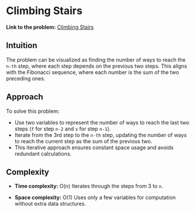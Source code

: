 # Climbing Stairs

**Link to the problem:** [Climbing Stairs](https://leetcode.com/problems/climbing-stairs/description/)

## Intuition
The problem can be visualized as finding the number of ways to reach the `n-th` step, where each step depends on the previous two steps. This aligns with the Fibonacci sequence, where each number is the sum of the two preceding ones.

## Approach
To solve this problem:
- Use two variables to represent the number of ways to reach the last two steps (`f` for step `n-2` and `s` for step `n-1`).
- Iterate from the 3rd step to the `n-th` step, updating the number of ways to reach the current step as the sum of the previous two.
- This iterative approach ensures constant space usage and avoids redundant calculations.

## Complexity
- **Time complexity:**  O(n) 
  Iterates through the steps from 3 to `n`.

- **Space complexity:** O(1) 
  Uses only a few variables for computation without extra data structures.
